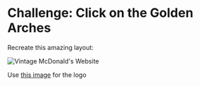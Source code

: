 # Challenge: Click on the Golden Arches

Recreate this amazing layout:

![Vintage McDonald's Website](https://github.com/suncoast-devs/handbook/blob/master/curriculum/fundamentals/warm-ups/assets/mcdonalds.jpg?raw=true)

Use [this image](/assets/mcdonalds.gif) for the logo
